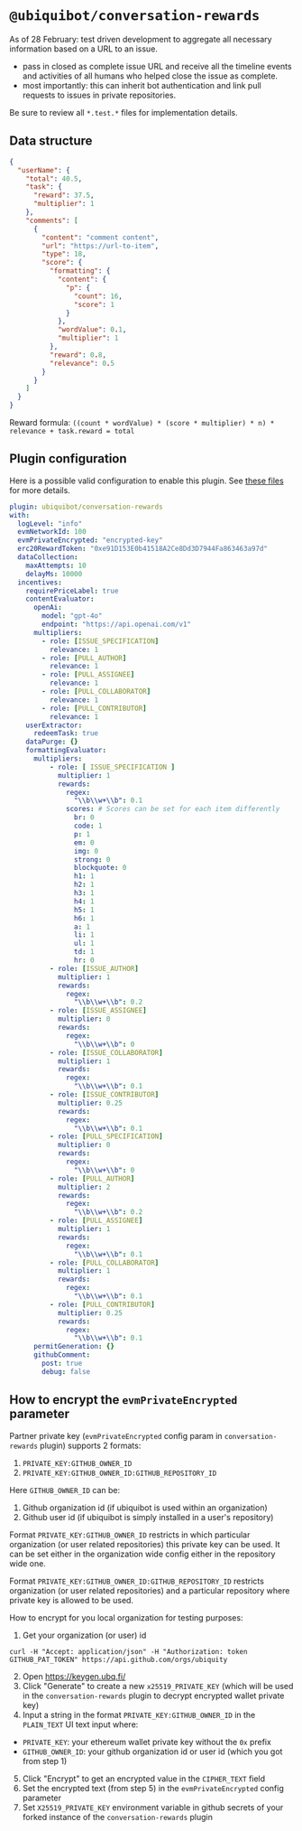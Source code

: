 # `@ubiquibot/conversation-rewards`

As of 28 February: test driven development to aggregate all necessary information based on a URL to an issue.

- pass in closed as complete issue URL and receive all the timeline events and activities of all humans who helped close the issue as complete.
- most importantly: this can inherit bot authentication and link pull requests to issues in private repositories.

Be sure to review all `*.test.*` files for implementation details.

## Data structure

```json
{
  "userName": {
    "total": 40.5,
    "task": {
      "reward": 37.5,
      "multiplier": 1
    },
    "comments": [
      {
        "content": "comment content",
        "url": "https://url-to-item",
        "type": 18,
        "score": {
          "formatting": {
            "content": {
              "p": {
                "count": 16,
                "score": 1
              }
            },
            "wordValue": 0.1,
            "multiplier": 1
          },
          "reward": 0.8,
          "relevance": 0.5
        }
      }
    ]
  }
}
```

Reward formula: `((count * wordValue) * (score * multiplier) * n) * relevance + task.reward = total`

## Plugin configuration

Here is a possible valid configuration to enable this plugin. See [these files](./src/configuration/) for more details.

```yaml
plugin: ubiquibot/conversation-rewards
with:
  logLevel: "info"
  evmNetworkId: 100
  evmPrivateEncrypted: "encrypted-key"
  erc20RewardToken: "0xe91D153E0b41518A2Ce8Dd3D7944Fa863463a97d"
  dataCollection:
    maxAttempts: 10
    delayMs: 10000
  incentives:
    requirePriceLabel: true
    contentEvaluator:
      openAi:
        model: "gpt-4o"
        endpoint: "https://api.openai.com/v1"
      multipliers:
        - role: [ISSUE_SPECIFICATION]
          relevance: 1
        - role: [PULL_AUTHOR]
          relevance: 1
        - role: [PULL_ASSIGNEE]
          relevance: 1
        - role: [PULL_COLLABORATOR]
          relevance: 1
        - role: [PULL_CONTRIBUTOR]
          relevance: 1
    userExtractor:
      redeemTask: true
    dataPurge: {}
    formattingEvaluator:
      multipliers:
          - role: [ ISSUE_SPECIFICATION ]
            multiplier: 1
            rewards:
              regex:
                "\\b\\w+\\b": 0.1
              scores: # Scores can be set for each item differently
                br: 0
                code: 1
                p: 1
                em: 0
                img: 0
                strong: 0
                blockquote: 0
                h1: 1
                h2: 1
                h3: 1
                h4: 1
                h5: 1
                h6: 1
                a: 1
                li: 1
                ul: 1
                td: 1
                hr: 0
          - role: [ISSUE_AUTHOR]
            multiplier: 1
            rewards:
              regex:
                "\\b\\w+\\b": 0.2
          - role: [ISSUE_ASSIGNEE]
            multiplier: 0
            rewards:
              regex:
                "\\b\\w+\\b": 0
          - role: [ISSUE_COLLABORATOR]
            multiplier: 1
            rewards:
              regex:
                "\\b\\w+\\b": 0.1
          - role: [ISSUE_CONTRIBUTOR]
            multiplier: 0.25
            rewards:
              regex:
                "\\b\\w+\\b": 0.1
          - role: [PULL_SPECIFICATION]
            multiplier: 0
            rewards:
              regex:
                "\\b\\w+\\b": 0
          - role: [PULL_AUTHOR]
            multiplier: 2
            rewards:
              regex:
                "\\b\\w+\\b": 0.2
          - role: [PULL_ASSIGNEE]
            multiplier: 1
            rewards:
              regex:
                "\\b\\w+\\b": 0.1
          - role: [PULL_COLLABORATOR]
            multiplier: 1
            rewards:
              regex:
                "\\b\\w+\\b": 0.1
          - role: [PULL_CONTRIBUTOR]
            multiplier: 0.25
            rewards:
              regex:
                "\\b\\w+\\b": 0.1
      permitGeneration: {}
      githubComment:
        post: true
        debug: false
```

## How to encrypt the `evmPrivateEncrypted` parameter

Partner private key (`evmPrivateEncrypted` config param in `conversation-rewards` plugin) supports 2 formats:
1. `PRIVATE_KEY:GITHUB_OWNER_ID`
2. `PRIVATE_KEY:GITHUB_OWNER_ID:GITHUB_REPOSITORY_ID`

Here `GITHUB_OWNER_ID` can be:
1. Github organization id (if ubiquibot is used within an organization)
2. Github user id (if ubiquibot is simply installed in a user's repository)

Format `PRIVATE_KEY:GITHUB_OWNER_ID` restricts in which particular organization (or user related repositories) 
this private key can be used. It can be set either in the organization wide config either in the repository wide one.

Format `PRIVATE_KEY:GITHUB_OWNER_ID:GITHUB_REPOSITORY_ID` restricts organization (or user related repositories) and a particular repository where private key is allowed to be used.

How to encrypt for you local organization for testing purposes:
1. Get your organization (or user) id
```
curl -H "Accept: application/json" -H "Authorization: token GITHUB_PAT_TOKEN" https://api.github.com/orgs/ubiquity
```
2. Open https://keygen.ubq.fi/
3. Click "Generate" to create a new `x25519_PRIVATE_KEY` (which will be used in the `conversation-rewards` plugin to decrypt encrypted wallet private key)
4. Input a string in the format `PRIVATE_KEY:GITHUB_OWNER_ID` in the `PLAIN_TEXT` UI text input where:
- `PRIVATE_KEY`: your ethereum wallet private key without the `0x` prefix
- `GITHUB_OWNER_ID`: your github organization id or user id (which you got from step 1)
5. Click "Encrypt" to get an encrypted value in the `CIPHER_TEXT` field
6. Set the encrypted text (from step 5) in the `evmPrivateEncrypted` config parameter
7. Set `X25519_PRIVATE_KEY` environment variable in github secrets of your forked instance of the `conversation-rewards` plugin 
